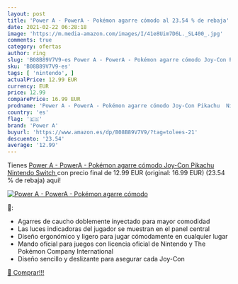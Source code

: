 ```yaml
---
layout: post
title: 'Power A - PowerA - Pokémon agarre cómodo al 23.54 % de rebaja'
date: 2021-02-22 06:28:18
image: 'https://m.media-amazon.com/images/I/41e8Uim7D6L._SL400_.jpg'
comments: true
category: ofertas
author: ring
slug: 'B08B89V7V9-es Power A - PowerA - Pokémon agarre cómodo Joy-Con Pikachu...'
sku: 'B08B89V7V9-es'
tags: [ 'nintendo', ]
actualPrice: 12.99 EUR
currency: EUR
price: 12.99
comparePrice: 16.99 EUR
prodname: 'Power A - PowerA - Pokémon agarre cómodo Joy-Con Pikachu  Nintendo Switch '
country: 'es'
flag: '🇪🇸'
brand: 'Power A'
buyurl: 'https://www.amazon.es/dp/B08B89V7V9/?tag=tolees-21'
descuento: '23.54'
average: '12.99'
---
```


Tienes [Power A - PowerA - Pokémon agarre cómodo Joy-Con Pikachu  Nintendo Switch ](https://www.amazon.es/dp/B08B89V7V9/?tag=tolees-21) con precio final de  12.99 EUR (original: 16.99 EUR) (23.54 %  de rebaja) aqui!

[![Power A - PowerA - Pokémon agarre cómodo](https://m.media-amazon.com/images/I/41e8Uim7D6L._SL400_.jpg)](https://www.amazon.es/dp/B08B89V7V9/?tag=tolees-21)

🔎:

- Agarres de caucho doblemente inyectado para mayor comodidad
- Las luces indicadoras del jugador se muestran en el panel central
- Diseño ergonómico y ligero para jugar cómodamente en cualquier lugar
- Mando oficial para juegos con licencia oficial de Nintendo y The Pokémon Company International
- Diseño sencillo y deslizante para asegurar cada Joy-Con

[🛒 Comprar!!!](https://www.amazon.es/dp/B08B89V7V9/?tag=tolees-21)
